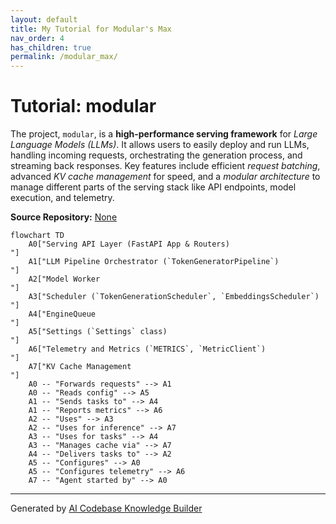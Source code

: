 ```yaml
---
layout: default
title: My Tutorial for Modular's Max 
nav_order: 4
has_children: true
permalink: /modular_max/
---
```

# Tutorial: modular

The project, `modular`, is a **high-performance serving framework** for *Large Language Models (LLMs)*. It allows users to easily deploy and run LLMs, handling incoming requests, orchestrating the generation process, and streaming back responses. Key features include efficient *request batching*, advanced *KV cache management* for speed, and a *modular architecture* to manage different parts of the serving stack like API endpoints, model execution, and telemetry.


**Source Repository:** [None](None)

```mermaid
flowchart TD
    A0["Serving API Layer (FastAPI App & Routers)
"]
    A1["LLM Pipeline Orchestrator (`TokenGeneratorPipeline`)
"]
    A2["Model Worker
"]
    A3["Scheduler (`TokenGenerationScheduler`, `EmbeddingsScheduler`)
"]
    A4["EngineQueue
"]
    A5["Settings (`Settings` class)
"]
    A6["Telemetry and Metrics (`METRICS`, `MetricClient`)
"]
    A7["KV Cache Management
"]
    A0 -- "Forwards requests" --> A1
    A0 -- "Reads config" --> A5
    A1 -- "Sends tasks to" --> A4
    A1 -- "Reports metrics" --> A6
    A2 -- "Uses" --> A3
    A2 -- "Uses for inference" --> A7
    A3 -- "Uses for tasks" --> A4
    A3 -- "Manages cache via" --> A7
    A4 -- "Delivers tasks to" --> A2
    A5 -- "Configures" --> A0
    A5 -- "Configures telemetry" --> A6
    A7 -- "Agent started by" --> A0
```

---

Generated by [AI Codebase Knowledge Builder](https://github.com/The-Pocket/Tutorial-Codebase-Knowledge)